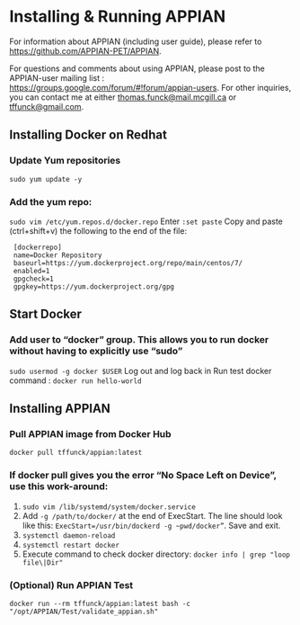 # Installing & Running APPIAN 

For information about APPIAN (including user guide), please refer to https://github.com/APPIAN-PET/APPIAN.

For questions and comments about using APPIAN, please post to the APPIAN-user mailing list : https://groups.google.com/forum/#!forum/appian-users. For other inquiries, you can contact me at either thomas.funck@mail.mcgill.ca or tffunck@gmail.com.

## Installing Docker on Redhat
### Update Yum repositories
 ``sudo yum update -y``
### Add the yum repo:
```sudo vim /etc/yum.repos.d/docker.repo```
Enter `:set paste`
Copy and paste (ctrl+shift+v) the following to the end of the file:
```
 [dockerrepo]
 name=Docker Repository
 baseurl=https://yum.dockerproject.org/repo/main/centos/7/
 enabled=1
 gpgcheck=1
 gpgkey=https://yum.dockerproject.org/gpg
```

## Start Docker
### Add user to “docker” group. This allows you to run docker without having to explicitly use “sudo”
 ```sudo usermod -g docker $USER```
Log out and log back in
Run test docker command : 
```docker run hello-world```
## Installing APPIAN
### Pull APPIAN image from Docker Hub
 ```docker pull tffunck/appian:latest```

### If docker pull gives you the error “No Space Left on Device”, use this work-around:
  1. ```sudo vim /lib/systemd/system/docker.service```
  2. Add ```-g /path/to/docker/``` at the end of ExecStart. The line should look like this: ```ExecStart=/usr/bin/dockerd -g ~pwd/docker”```. Save and exit.
 3. ```systemctl daemon-reload```
 4. ```systemctl restart docker```
 5. Execute command to check docker directory: ```docker info | grep "loop file\|Dir"```

### (Optional) Run APPIAN Test 
```docker run --rm tffunck/appian:latest bash -c "/opt/APPIAN/Test/validate_appian.sh"```


